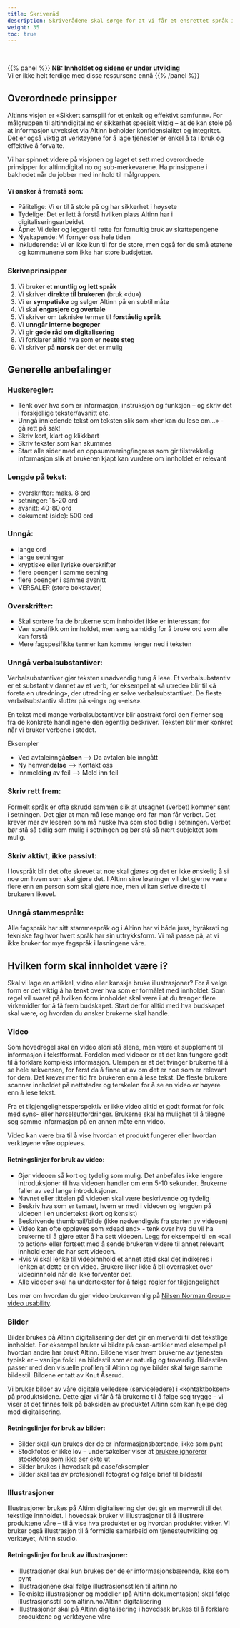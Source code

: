 ```yaml
---
title: Skriveråd
description: Skriverådene skal sørge for at vi får et ensrettet språk i løsningene våre slik at innholdet blir lettere å forstå. Vi skal også gjøre bevisste valg på hvilken form innholdet presenteres i. Tekst, video, bilder og illustrasjoner skal velges ut fra formålet med innholdet.  
weight: 35
toc: true
---
```

<br>

{{% panel %}}
**NB: Innholdet og sidene er under utvikling**<br>
Vi er ikke helt ferdige med disse ressursene ennå
{{% /panel %}}

## Overordnede prinsipper
Altinns visjon er «Sikkert samspill for et enkelt og effektivt samfunn». For målgruppen til altinndigital.no er sikkerhet spesielt viktig – at de kan stole på at informasjon utvekslet via Altinn beholder konfidensialitet og integritet. Det er også viktig at verktøyene for å lage tjenester er enkel å ta i bruk og effektive å forvalte. 

Vi har spinnet videre på visjonen og laget et sett med overordnede prinsipper for altinndigital.no og sub-merkevarene. Ha prinsippene i bakhodet når du jobber med innhold til målgruppen. 

#### Vi ønsker å fremstå som: 
- Pålitelige: Vi er til å stole på og har sikkerhet i høysete 
- Tydelige: Det er lett å forstå hvilken plass Altinn har i digitaliseringsarbeidet 
- Åpne: Vi deler og legger til rette for fornuftig bruk av skattepengene 
- Nyskapende: Vi fornyer oss hele tiden 
- Inkluderende: Vi er ikke kun til for de store, men også for de små etatene og kommunene som ikke har store budsjetter. 

### Skriveprinsipper
1. Vi bruker et **muntlig og lett språk** 
2. Vi skriver **direkte til brukeren** (bruk «du») 
3. Vi er **sympatiske** og selger Altinn på en subtil måte 
4. Vi skal **engasjere og overtale** 
5. Vi skriver om tekniske termer til **forståelig språk** 
6. Vi **unngår interne begreper** 
7. Vi gir **gode råd om digitalisering** 
8. Vi forklarer alltid hva som er **neste steg**  
9. Vi skriver på **norsk** der det er mulig 


## Generelle anbefalinger
### Huskeregler:
- Tenk over hva som er informasjon, instruksjon og funksjon – og skriv det i forskjellige tekster/avsnitt etc. 
- Unngå innledende tekst om teksten slik som «her kan du lese om...» - gå rett på sak! 
- Skriv kort, klart og klikkbart 
- Skriv tekster som kan skummes 
- Start alle sider med en oppsummering/ingress som gir tilstrekkelig informasjon slik at brukeren kjapt kan vurdere om innholdet er relevant 

### Lengde på tekst:
- overskrifter: maks. 8 ord 
- setninger: 15-20 ord
- avsnitt: 40-80 ord 
- dokument (side): 500 ord 

### Unngå:
- lange ord 
- lange setninger  
- kryptiske eller lyriske overskrifter  
- flere poenger i samme setning 
- flere poenger i samme avsnitt 
- VERSALER (store bokstaver) 

### Overskrifter:
- Skal sortere fra de brukerne som innholdet ikke er interessant for 
- Vær spesifikk om innholdet, men sørg samtidig for å bruke ord som alle kan forstå 
- Mere fagspesifikke termer kan komme lenger ned i teksten 

### Unngå verbalsubstantiver: 
Verbalsubstantiver gjør teksten unødvendig tung å lese. Et verbalsubstantiv er et substantiv dannet av et verb, for eksempel at «å utrede» blir til «å foreta en utredning», der utredning er selve verbalsubstantivet. De fleste verbalsubstantiv slutter på «-ing» og «-else».  

En tekst med mange verbalsubstantiver blir abstrakt fordi den fjerner seg fra de konkrete handlingene den egentlig beskriver. Teksten blir mer konkret når vi bruker verbene i stedet.  

Eksempler
- Ved avtaleinngå**elsen** --> Da avtalen ble inngått
- Ny henvend**else** --> Kontakt oss
- Innmeld**ing** av feil --> Meld inn feil

### Skriv rett frem: 
Formelt språk er ofte skrudd sammen slik at utsagnet (verbet) kommer sent i setningen. Det gjør at man må lese mange ord før man får verbet. Det krever mer av leseren som må huske hva som stod tidlig i setningen. Verbet bør stå så tidlig som mulig i setningen og bør stå så nært subjektet som mulig. 

### Skriv aktivt, ikke passivt: 
I lovspråk blir det ofte skrevet at noe skal gjøres og det er ikke ønskelig å si noe om hvem som skal gjøre det. I Altinn sine løsninger vil det gjerne være flere enn en person som skal gjøre noe, men vi kan skrive direkte til brukeren likevel.  

### Unngå stammespråk: 
Alle fagspråk har sitt stammespråk og i Altinn har vi både juss, byråkrati og tekniske fag hvor hvert språk har sin uttrykksform. Vi må passe på, at vi ikke bruker for mye fagspråk i løsningene våre. 


## Hvilken form skal innholdet være i? 
Skal vi lage en artikkel, video eller kanskje bruke illustrasjoner? For å velge form er det viktig å ha tenkt over hva som er formålet med innholdet. Som regel vil svaret på hvilken form innholdet skal være i at du trenger flere virkemidler for å få frem budskapet. Start derfor alltid med hva budskapet skal være, og hvordan du ønsker brukerne skal handle.  

### Video 
Som hovedregel skal en video aldri stå alene, men være et supplement til informasjon i tekstformat. Fordelen med videoer er at det kan fungere godt til å forklare kompleks informasjon. Ulempen er at det tvinger brukerne til å se hele sekvensen, for først da å finne ut av om det er noe som er relevant for dem. Det krever mer tid fra brukeren enn å lese tekst. De fleste brukere scanner innholdet på nettsteder og terskelen for å se en video er høyere enn å lese tekst.  

Fra et tilgjengelighetsperspektiv er ikke video alltid et godt format for folk med syns- eller hørselsutfordringer. Brukerne skal ha mulighet til å tilegne seg samme informasjon på en annen måte enn video.  

Video kan være bra til å vise hvordan et produkt fungerer eller hvordan verktøyene våre oppleves.  

#### Retningslinjer for bruk av video: 
- Gjør videoen så kort og tydelig som mulig. Det anbefales ikke lengere introduksjoner til hva videoen handler om enn 5-10 sekunder. Brukerne faller av ved lange introduksjoner. 
- Navnet eller tittelen på videoen skal være beskrivende og tydelig 
- Beskriv hva som er temaet, hvem er med i videoen og lengden på videoen i en undertekst (kort og konsist) 
- Beskrivende thumbnail/bilde (ikke nødvendigvis fra starten av videoen) 
- Video kan ofte oppleves som «dead end» - tenk over hva du vil ha brukerne til å gjøre etter å ha sett videoen. Legg for eksempel til en «call to action» eller fortsett med å sende brukeren videre til annet relevant innhold etter de har sett videoen. 
- Hvis vi skal lenke til videoinnhold et annet sted skal det indikeres i lenken at dette er en video. Brukere liker ikke å bli overrasket over videoinnhold når de ikke forventer det.  
- Alle videoer skal ha undertekster for å følge [regler for tilgjengelighet](https://www.w3.org/WAI/WCAG21/quickref/?versions=2.0&showtechniques=124)

 Les mer om hvordan du gjør video brukervennlig på [Nilsen Norman Group – video usability](https://www.nngroup.com/articles/video-usability/).

 

### Bilder 
Bilder brukes på Altinn digitalisering der det gir en merverdi til det tekstlige innholdet. For eksempel bruker vi bilder på case-artikler med eksempel på hvordan andre har brukt Altinn. Bildene viser hvem brukerne av tjenesten typisk er – vanlige folk i en bildestil som er naturlig og troverdig. Bildestilen passer med den visuelle profilen til Altinn og nye bilder skal følge samme bildestil. Bildene er tatt av Knut Åserud.  

Vi bruker bilder av våre digitale veiledere (serviceledere) i «kontaktboksen» på produktsidene. Dette gjør vi får å få brukerne til å følge seg trygge – vi viser at det finnes folk på baksiden av produktet Altinn som kan hjelpe deg med digitalisering.  

#### Retningslinjer for bruk av bilder: 
- Bilder skal kun brukes der de er informasjonsbærende, ikke som pynt 
- Stockfotos er ikke lov – undersøkelser viser at [brukere ignorerer stockfotos som ikke ser ekte ut](https://www.nngroup.com/articles/photos-as-web-content/) 
- Bilder brukes i hovedsak på case/eksempler 
- Bilder skal tas av profesjonell fotograf og følge brief til bildestil  

### Illustrasjoner 
Illustrasjoner brukes på Altinn digitalisering der det gir en merverdi til det tekstlige innholdet. I hovedsak bruker vi illustrasjoner til å illustrere produktene våre – til å vise hva produktet er og hvordan produktet virker. Vi bruker også illustrasjon til å formidle samarbeid om tjenesteutvikling og verktøyet, Altinn studio.  

#### Retningslinjer for bruk av illustrasjoner:
- Illustrasjoner skal kun brukes der de er informasjonsbærende, ikke som pynt 
- Illustrasjonene skal følge illustrasjonsstilen til altinn.no 
- Tekniske illustrasjoner og modeller (på Altinn dokumentasjon) skal følge illustrasjonsstil som altinn.no/Altinn digitalisering 
- Illustrasjoner skal på Altinn digitalisering i hovedsak brukes til å forklare produktene og verktøyene våre 
